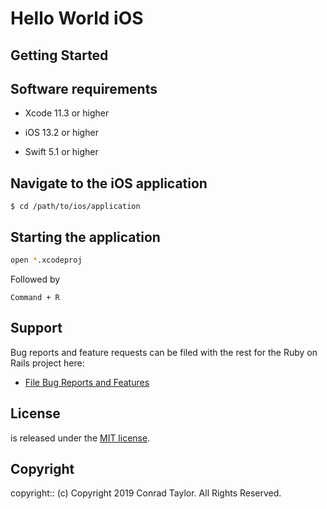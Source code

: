 # Hello World iOS

<Project Description>

## Getting Started

## Software requirements

- Xcode 11.3 or higher

- iOS 13.2 or higher

- Swift 5.1 or higher

## Navigate to the iOS application

```
$ cd /path/to/ios/application
```

## Starting the application

```zsh
open *.xcodeproj
```

Followed by

```text
Command + R
```

## Support

Bug reports and feature requests can be filed with the rest for the Ruby on Rails project here:

- [File Bug Reports and Features](https://github.com/<user-name>/<project-repo>/issues)

## License

<Project Name> is released under the [MIT license](https://mit-license.org).

## Copyright

copyright:: (c) Copyright 2019 Conrad Taylor. All Rights Reserved.
